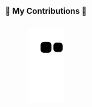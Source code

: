 
<div align="center">
  <h2>🐍 My Contributions 🐍</h2>
  <br>
  <img alt="snake eating my contributions" src="https://raw.githubusercontent.com/artur-debv/artur-debv/output/github-contribution-grid-snake.svg" />
  
